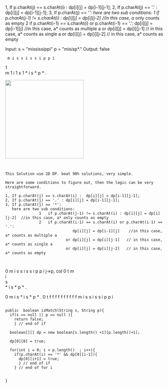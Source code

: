 1, If p.charAt(j) == s.charAt(i) :  dp[i][j] = dp[i-1][j-1];
2, If p.charAt(j) == '.' : dp[i][j] = dp[i-1][j-1];
3, If p.charAt(j) == '*':
   here are two sub conditions:
               1   if p.charAt(j-1) != s.charAt(i) : dp[i][j] = dp[i][j-2]  //in this case, a* only counts as empty
               2   if p.charAt(i-1) == s.charAt(i) or p.charAt(i-1) == '.':
                              dp[i][j] = dp[i-1][j]    //in this case, a* counts as multiple a
                           or dp[i][j] = dp[i][j-1]   // in this case, a* counts as single a
                           or dp[i][j] = dp[i][j-2]   // in this case, a* counts as empty


Input:
s = "mississippi"
p = "mis*is*p*."
Output: false

     m i s s i s s i p p i
   1    
m    1
i      1
s        1
*
i
s
*
p
*
.

<img src="https://ws2.sinaimg.cn/large/006tNbRwly1fvi0mskzr0j30gc0gygm9.jpg" width="250px"/>

```


This Solution use 2D DP. beat 90% solutions, very simple.

Here are some conditions to figure out, then the logic can be very straightforward.

1, If p.charAt(j) == s.charAt(i) :  dp[i][j] = dp[i-1][j-1];
2, If p.charAt(j) == '.' : dp[i][j] = dp[i-1][j-1];
3, If p.charAt(j) == '*':
   here are two sub conditions:
               1   if p.charAt(j-1) != s.charAt(i) : dp[i][j] = dp[i][j-2]  //in this case, a* only counts as empty
               2   if p.charAt(i-1) == s.charAt(i) or p.charAt(i-1) == '.':
                              dp[i][j] = dp[i-1][j]    //in this case, a* counts as multiple a
                           or dp[i][j] = dp[i][j-1]   // in this case, a* counts as single a
                           or dp[i][j] = dp[i][j-2]   // in this case, a* counts as empty



```




  0 m i s s i s s i p p i    j->p, col
0 t
m    
i      
s        
*
i
s
*
p
*
.

  0 m i s * i s * p * .
0 t f f f f f f f f f f
m 
i
s
s
i
s
s
i
p
p
i

```

public  boolean isMatch(String s, String p){
  if(s == null || p == null ){
    return false;
    } // end of if

  boolean[][] dp = new boolean[s.length() +1][p.length()+1];

  dp[0][0] = true;

  for(int i = 0; i < p.length()  ; i++){
    if(p.charAt(i) == '*' && dp[0][i-1]){
      dp[0][i+1] = true;
      } // end of if
    } // end of for i


}


```
